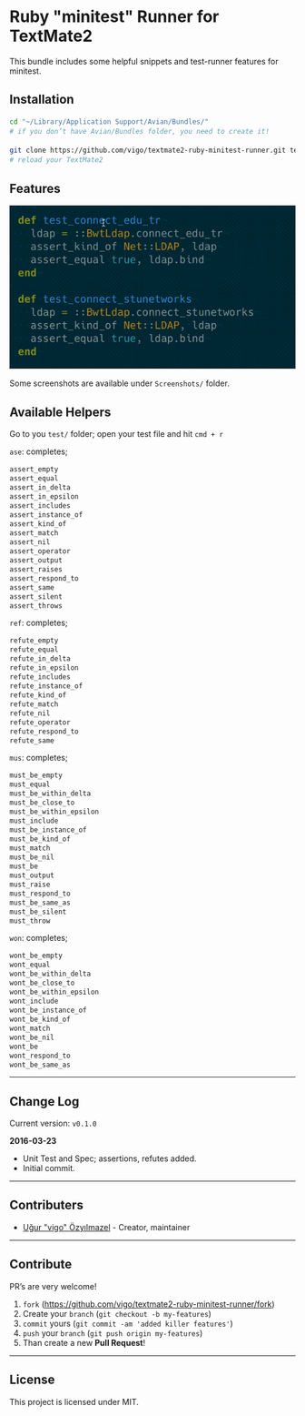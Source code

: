 # Ruby "minitest" Runner for TextMate2

This bundle includes some helpful snippets and test-runner features
for minitest.

## Installation

```bash
cd "~/Library/Application Support/Avian/Bundles/"
# if you don’t have Avian/Bundles folder, you need to create it!

git clone https://github.com/vigo/textmate2-ruby-minitest-runner.git textmate2-ruby-minitest-runner.tmbundle
# reload your TextMate2
```

## Features

![Example](Screenshots/example.gif)

Some screenshots are available under `Screenshots/` folder.

## Available Helpers

Go to you `test/` folder; open your test file and hit `cmd + r`


`ase`: completes;

    assert_empty
    assert_equal
    assert_in_delta
    assert_in_epsilon
    assert_includes
    assert_instance_of
    assert_kind_of
    assert_match
    assert_nil
    assert_operator
    assert_output
    assert_raises
    assert_respond_to
    assert_same
    assert_silent
    assert_throws

`ref`: completes;

    refute_empty
    refute_equal
    refute_in_delta
    refute_in_epsilon
    refute_includes
    refute_instance_of
    refute_kind_of
    refute_match
    refute_nil
    refute_operator
    refute_respond_to
    refute_same

`mus`: completes;

    must_be_empty
    must_equal
    must_be_within_delta
    must_be_close_to
    must_be_within_epsilon
    must_include
    must_be_instance_of
    must_be_kind_of
    must_match
    must_be_nil
    must_be
    must_output
    must_raise
    must_respond_to
    must_be_same_as
    must_be_silent
    must_throw

`won`: completes;

    wont_be_empty
    wont_equal
    wont_be_within_delta
    wont_be_close_to
    wont_be_within_epsilon
    wont_include
    wont_be_instance_of
    wont_be_kind_of
    wont_match
    wont_be_nil
    wont_be
    wont_respond_to
    wont_be_same_as

***

## Change Log

Current version: `v0.1.0`

**2016-03-23**

* Unit Test and Spec; assertions, refutes added.
* Initial commit.

***

## Contributers

* [Uğur "vigo" Özyılmazel](https://github.com/vigo) - Creator, maintainer

***

## Contribute

PR’s are very welcome!

1. `fork` (https://github.com/vigo/textmate2-ruby-minitest-runner/fork)
2. Create your `branch` (`git checkout -b my-features`)
3. `commit` yours (`git commit -am 'added killer features'`)
4. `push` your `branch` (`git push origin my-features`)
5. Than create a new **Pull Request**!


***

## License

This project is licensed under MIT.